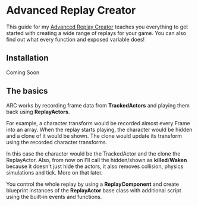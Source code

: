 Advanced Replay Creator
==============================

This guide for my [Advanced Replay Creator](https://www.unrealengine.com/marketplace) teaches you everything to get started with creating a wide range of replays for your game. You can also find out what every function and exposed variable does!

Installation
------------
Coming Soon

The basics
----------
ARC works by recording frame data from **TrackedActors** and playing them back using **ReplayActors**. 

For example, a character transform would be recorded almost every Frame into an array. When the replay starts playing, the character would be hidden and a clone of it would be shown. The clone would update its transform using the recorded character transforms.

In this case the character would be the TrackedActor and the clone the ReplayActor. Also, from now on I'll call the hidden/shown as **killed**/**Waken** because it doesn't just hide the actors, it also removes collision, physics simulations and tick. More on that later.

 You control the whole replay by using a **ReplayComponent** and create blueprint instances of the **ReplayActor** base class with additional script using the built-in events and functions.


